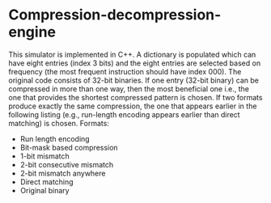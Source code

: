 # Compression-decompression-engine

This simulator is implemented in C++. 
A dictionary is populated which can have eight entries (index 3 bits) and the eight entries are selected based on frequency (the most frequent instruction should have index 000). The original code consists of 32-bit binaries.
If one entry (32-bit binary) can be compressed in more than one way, then the most beneficial one i.e., the one that provides the shortest compressed pattern is chosen. If two formats produce exactly the same compression, the one that appears earlier in the following listing (e.g., run-length encoding appears earlier than direct matching) is chosen.
Formats:
 - Run length encoding
 - Bit-mask based compression
 - 1-bit mismatch
 - 2-bit consecutive mismatch
 - 2-bit mismatch anywhere
 - Direct matching
 - Original binary
